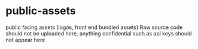 # public-assets
public facing assets (logos, front end bundled assets)
Raw source code should not be uploaded here, anything confidential such as api keys should not appear here
